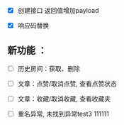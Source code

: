 - [X] 创建接口 返回值增加payload

- [X] 响应码替换

## 新功能 ： 
- [ ] 历史房间：获取、删除     
- [ ] 文章：点赞/取消点赞, 查看点赞状态
- [ ] 文章：收藏/取消收藏, 查看收藏夹

- [ ] 重名异常, 未找到异常test3
111111
